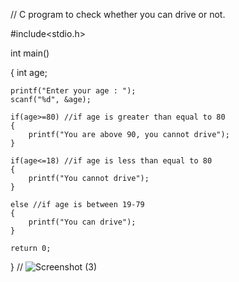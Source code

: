 // C program to check whether you can drive or not.

#include<stdio.h>

int main()

{
    int age;
    
    printf("Enter your age : ");
    scanf("%d", &age);
    
    if(age>=80) //if age is greater than equal to 80
    {
        printf("You are above 90, you cannot drive");
    }
    
    if(age<=18) //if age is less than equal to 80
    {
        printf("You cannot drive");
    }
    
    else //if age is between 19-79
    {
        printf("You can drive");
    }

    return 0;
}
// ![Screenshot (3)](https://user-images.githubusercontent.com/81368657/200573682-aec071ab-ccc3-4012-b9ac-58da3b505b26.png)

